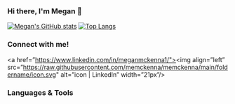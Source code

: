 ### Hi there, I'm Megan 👋

[![Megan's GitHub stats](https://github-readme-stats.vercel.app/api?username=memckenna)](https://github.com/memckenna/github-readme-stats)
[![Top Langs](https://github-readme-stats.vercel.app/api/top-langs/?username=memckenna&layout=compact)](https://github.com/memckenna/github-readme-stats)


### Connect with me!
<a href=”https://www.linkedin.com/in/meganmckenna1/"><img align=”left” src=”https://raw.githubusercontent.com/memckenna/memckenna/main/foldername/icon.svg" alt=”icon | LinkedIn” width=”21px”/></a>


### Languages & Tools

